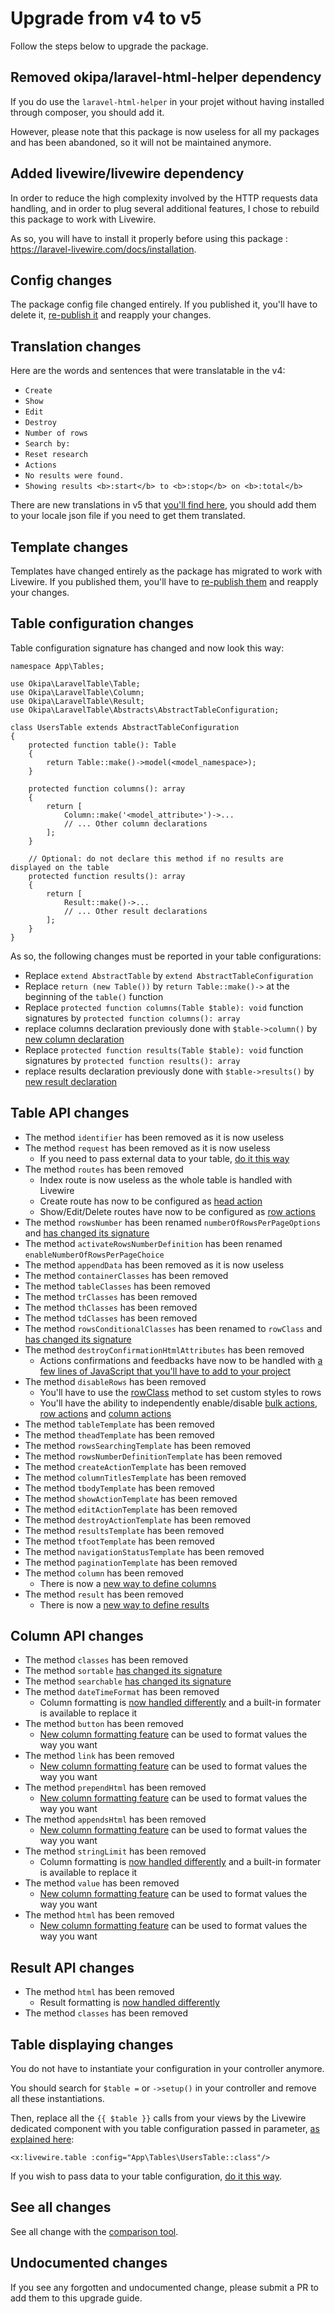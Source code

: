 # Upgrade from v4 to v5

Follow the steps below to upgrade the package.

## Removed okipa/laravel-html-helper dependency

If you do use the `laravel-html-helper` in your projet without having installed through composer, you should add it.

However, please note that this package is now useless for all my packages and has been abandoned, so it will not be maintained anymore.

## Added livewire/livewire dependency

In order to reduce the high complexity involved by the HTTP requests data handling, and in order to plug several additional features, I chose to rebuild this package to work with Livewire.

As so, you will have to install it properly before using this package : https://laravel-livewire.com/docs/installation.

## Config changes

The package config file changed entirely. If you published it, you'll have to delete it, [re-publish it](../../README.md#configuration) and reapply your changes.

## Translation changes

Here are the words and sentences that were translatable in the v4:
* `Create`
* `Show`
* `Edit`
* `Destroy`
* `Number of rows`
* `Search by:`
* `Reset research`
* `Actions`
* `No results were found.`
* `Showing results <b>:start</b> to <b>:stop</b> on <b>:total</b>`

There are new translations in v5 that [you'll find here](../../README.md#translations), you should add them to your locale json file if you need to get them translated.

## Template changes

Templates have changed entirely as the package has migrated to work with Livewire. If you published them, you'll have to [re-publish them](../../README.md#templates) and reapply your changes.

## Table configuration changes

Table configuration signature has changed and now look this way:

```
namespace App\Tables;

use Okipa\LaravelTable\Table;
use Okipa\LaravelTable\Column;
use Okipa\LaravelTable\Result;
use Okipa\LaravelTable\Abstracts\AbstractTableConfiguration;

class UsersTable extends AbstractTableConfiguration
{
    protected function table(): Table
    {
        return Table::make()->model(<model_namespace>);
    }

    protected function columns(): array
    {
        return [
            Column::make('<model_attribute>')->...
            // ... Other column declarations
        ];
    }
    
    // Optional: do not declare this method if no results are displayed on the table
    protected function results(): array
    {
        return [
            Result::make()->...
            // ... Other result declarations
        ];
    }
}
```

As so, the following changes must be reported in your table configurations:
* Replace `extend AbstractTable` by `extend AbstractTableConfiguration`
* Replace `return (new Table())` by `return Table::make()->` at the beginning of the `table()` function
* Replace `protected function columns(Table $table): void` function signatures by `protected function columns(): array`
* replace columns declaration previously done with `$table->column()` by [new column declaration](../../README.md#declare-columns-on-tables)
* Replace `protected function results(Table $table): void` function signatures by `protected function results(): array`
* replace results declaration previously done with `$table->results()` by [new result declaration](../../README.md#declare-results-on-tables)

## Table API changes

* The method `identifier` has been removed as it is now useless
* The method `request` has been removed as it is now useless
  * If you need to pass external data to your table, [do it this way](../../README.md#pass-external-data-to-your-tables)
* The method `routes` has been removed
  * Index route is now useless as the whole table is handled with Livewire
  * Create route has now to be configured as [head action](../../README.md#define-table-head-action)
  * Show/Edit/Delete routes have now to be configured as [row actions](../../README.md#define-table-row-actions)
* The method `rowsNumber` has been renamed `numberOfRowsPerPageOptions` and [has changed its signature](../../README.md#handle-tables-number-of-rows-per-page-pagination-and-navigation-status)
* The method `activateRowsNumberDefinition` has been renamed `enableNumberOfRowsPerPageChoice`
* The method `appendData` has been removed as it is now useless
* The method `containerClasses` has been removed
* The method `tableClasses` has been removed
* The method `trClasses` has been removed
* The method `thClasses` has been removed
* The method `tdClasses` has been removed
* The method `rowsConditionalClasses` has been renamed to `rowClass` and [has changed its signature](../../README.md#set-conditional-row-class)
* The method `destroyConfirmationHtmlAttributes` has been removed
  * Actions confirmations and feedbacks have now to be handled with [a few lines of JavaScript that you'll have to add to your project](../../README.md#set-up-a-few-lines-of-javascript)
* The method `disableRows` has been removed
  * You'll have to use the [rowClass](../../README.md#set-conditional-row-class) method to set custom styles to rows
  * You'll have the ability to independently enable/disable [bulk actions](../../README.md#define-table-bulk-actions), [row actions](../../README.md#define-table-row-actions) and [column actions](../../README.md#define-column-actions)
* The method `tableTemplate` has been removed
* The method `theadTemplate` has been removed
* The method `rowsSearchingTemplate` has been removed
* The method `rowsNumberDefinitionTemplate` has been removed
* The method `createActionTemplate` has been removed
* The method `columnTitlesTemplate` has been removed
* The method `tbodyTemplate` has been removed
* The method `showActionTemplate` has been removed
* The method `editActionTemplate` has been removed
* The method `destroyActionTemplate` has been removed
* The method `resultsTemplate` has been removed
* The method `tfootTemplate` has been removed
* The method `navigationStatusTemplate` has been removed
* The method `paginationTemplate` has been removed
* The method `column` has been removed
  * There is now a [new way to define columns](../../README.md#define-column-actions)
* The method `result` has been removed
  * There is now a [new way to define results](../../README.md#declare-results-on-tables)

## Column API changes

* The method `classes` has been removed
* The method `sortable` [has changed its signature](../../README.md#configure-columns-sorting)
* The method `searchable` [has changed its signature](../../README.md#configure-columns-searching)
* The method `dateTimeFormat` has been removed
  * Column formatting is [now handled differently](../../README.md#format-column-values) and a built-in formater is available to replace it
* The method `button` has been removed
  * [New column formatting feature](../../README.md#format-column-values) can be used to format values the way you want
* The method `link` has been removed
  * [New column formatting feature](../../README.md#format-column-values) can be used to format values the way you want
* The method `prependHtml` has been removed
  * [New column formatting feature](../../README.md#format-column-values) can be used to format values the way you want
* The method `appendsHtml` has been removed
  * [New column formatting feature](../../README.md#format-column-values) can be used to format values the way you want
* The method `stringLimit` has been removed
  * Column formatting is [now handled differently](../../README.md#format-column-values) and a built-in formater is available to replace it
* The method `value` has been removed
  * [New column formatting feature](../../README.md#format-column-values) can be used to format values the way you want
* The method `html` has been removed
  * [New column formatting feature](../../README.md#format-column-values) can be used to format values the way you want

## Result API changes

* The method `html` has been removed
  * Result formatting is [now handled differently](../../README.md#declare-results-on-tables)
* The method `classes` has been removed

## Table displaying changes

You do not have to instantiate your configuration in your controller anymore.

You should search for `$table =` or `->setup()` in your controller and remove all these instantiations.

Then, replace all the `{{ $table }}` calls from your views by the Livewire dedicated component with you table configuration passed in parameter, [as explained here](../../README.md#display-tables-in-views):

```blade
<x:livewire.table :config="App\Tables\UsersTable::class"/>
```

If you wish to pass data to your table configuration, [do it this way](../../README.md#pass-external-data-to-your-tables).

## See all changes

See all change with the [comparison tool](https://github.com/Okipa/laravel-table/compare/3.0.0...4.0.0).

## Undocumented changes

If you see any forgotten and undocumented change, please submit a PR to add them to this upgrade guide.
